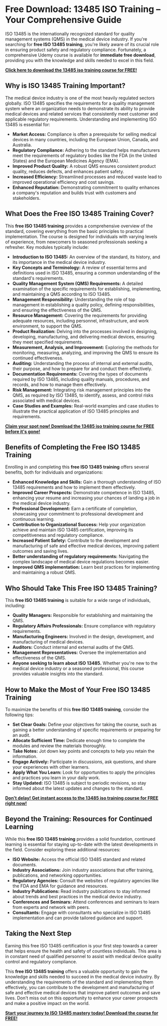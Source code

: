 # Free Download: 13485 ISO Training – Your Comprehensive Guide

ISO 13485 is the internationally recognized standard for quality management systems (QMS) in the medical device industry. If you're searching for **free ISO 13485 training**, you're likely aware of its crucial role in ensuring product safety and regulatory compliance. Fortunately, a comprehensive Udemy course is available for **immediate free download**, providing you with the knowledge and skills needed to excel in this field.

[**Click here to download the 13485 iso training course for FREE!**](https://udemywork.com/13485-iso-training)

## Why is ISO 13485 Training Important?

The medical device industry is one of the most heavily regulated sectors globally. ISO 13485 specifies the requirements for a quality management system where an organization needs to demonstrate its ability to provide medical devices and related services that consistently meet customer and applicable regulatory requirements. Understanding and implementing ISO 13485 is essential for:

*   **Market Access:** Compliance is often a prerequisite for selling medical devices in many countries, including the European Union, Canada, and Australia.
*   **Regulatory Compliance:** Adhering to the standard helps manufacturers meet the requirements of regulatory bodies like the FDA (in the United States) and the European Medicines Agency (EMA).
*   **Improved Product Quality:** A robust QMS ensures consistent product quality, reduces defects, and enhances patient safety.
*   **Increased Efficiency:** Streamlined processes and reduced waste lead to improved operational efficiency and cost savings.
*   **Enhanced Reputation:** Demonstrating commitment to quality enhances a company's reputation and builds trust with customers and stakeholders.

## What Does the Free ISO 13485 Training Cover?

This **free ISO 13485 training** provides a comprehensive overview of the standard, covering everything from the basic principles to practical implementation. The course is designed for individuals with varying levels of experience, from newcomers to seasoned professionals seeking a refresher. Key modules typically include:

*   **Introduction to ISO 13485:** An overview of the standard, its history, and its importance in the medical device industry.
*   **Key Concepts and Terminology:** A review of essential terms and definitions used in ISO 13485, ensuring a common understanding of the standard's requirements.
*   **Quality Management System (QMS) Requirements:** A detailed examination of the specific requirements for establishing, implementing, and maintaining a QMS according to ISO 13485.
*   **Management Responsibility:** Understanding the role of top management in establishing a quality policy, defining responsibilities, and ensuring the effectiveness of the QMS.
*   **Resource Management:** Covering the requirements for providing adequate resources, including personnel, infrastructure, and work environment, to support the QMS.
*   **Product Realization:** Delving into the processes involved in designing, developing, manufacturing, and delivering medical devices, ensuring they meet specified requirements.
*   **Measurement, Analysis, and Improvement:** Exploring the methods for monitoring, measuring, analyzing, and improving the QMS to ensure its continued effectiveness.
*   **Auditing:** Understanding the process of internal and external audits, their purpose, and how to prepare for and conduct them effectively.
*   **Documentation Requirements:** Covering the types of documents required by ISO 13485, including quality manuals, procedures, and records, and how to manage them effectively.
*   **Risk Management:** Integrating risk management principles into the QMS, as required by ISO 13485, to identify, assess, and control risks associated with medical devices.
*   **Case Studies and Examples:** Real-world examples and case studies to illustrate the practical application of ISO 13485 principles and requirements.

[**Claim your spot now! Download the 13485 iso training course for FREE before it's gone!**](https://udemywork.com/13485-iso-training)

## Benefits of Completing the Free ISO 13485 Training

Enrolling in and completing this **free ISO 13485 training** offers several benefits, both for individuals and organizations:

*   **Enhanced Knowledge and Skills:** Gain a thorough understanding of ISO 13485 requirements and how to implement them effectively.
*   **Improved Career Prospects:** Demonstrate competence in ISO 13485, enhancing your resume and increasing your chances of landing a job in the medical device industry.
*   **Professional Development:** Earn a certificate of completion, showcasing your commitment to professional development and continuous learning.
*   **Contribution to Organizational Success:** Help your organization achieve and maintain ISO 13485 certification, improving its competitiveness and regulatory compliance.
*   **Increased Patient Safety:** Contribute to the development and manufacturing of safe and effective medical devices, improving patient outcomes and saving lives.
*   **Better understanding of regulatory requirements:** Navigating the complex landscape of medical device regulations becomes easier.
*   **Improved QMS implementation:** Learn best practices for implementing and maintaining a robust QMS.

## Who Should Take This Free ISO 13485 Training?

This **free ISO 13485 training** is suitable for a wide range of individuals, including:

*   **Quality Managers:** Responsible for establishing and maintaining the QMS.
*   **Regulatory Affairs Professionals:** Ensure compliance with regulatory requirements.
*   **Manufacturing Engineers:** Involved in the design, development, and manufacturing of medical devices.
*   **Auditors:** Conduct internal and external audits of the QMS.
*   **Management Representatives:** Oversee the implementation and effectiveness of the QMS.
*   **Anyone seeking to learn about ISO 13485.** Whether you're new to the medical device industry or a seasoned professional, this course provides valuable insights into the standard.

## How to Make the Most of Your Free ISO 13485 Training

To maximize the benefits of this **free ISO 13485 training**, consider the following tips:

*   **Set Clear Goals:** Define your objectives for taking the course, such as gaining a better understanding of specific requirements or preparing for an audit.
*   **Allocate Sufficient Time:** Dedicate enough time to complete the modules and review the materials thoroughly.
*   **Take Notes:** Jot down key points and concepts to help you retain the information.
*   **Engage Actively:** Participate in discussions, ask questions, and share your experiences with other learners.
*   **Apply What You Learn:** Look for opportunities to apply the principles and practices you learn in your daily work.
*   **Stay Updated:** ISO 13485 is subject to periodic revisions, so stay informed about the latest updates and changes to the standard.

[**Don't delay! Get instant access to the 13485 iso training course for FREE right now!**](https://udemywork.com/13485-iso-training)

## Beyond the Training: Resources for Continued Learning

While this **free ISO 13485 training** provides a solid foundation, continued learning is essential for staying up-to-date with the latest developments in the field. Consider exploring these additional resources:

*   **ISO Website:** Access the official ISO 13485 standard and related documents.
*   **Industry Associations:** Join industry associations that offer training, publications, and networking opportunities.
*   **Regulatory Agencies:** Consult the websites of regulatory agencies like the FDA and EMA for guidance and resources.
*   **Industry Publications:** Read industry publications to stay informed about trends and best practices in the medical device industry.
*   **Conferences and Seminars:** Attend conferences and seminars to learn from experts and network with peers.
*   **Consultants:** Engage with consultants who specialize in ISO 13485 implementation and can provide tailored guidance and support.

## Taking the Next Step

Earning this free ISO 13485 certification is your first step towards a career that helps ensure the health and safety of countless individuals. This area is in constant need of qualified personnel to assist with medical device quality control and regulatory compliance.

This **free ISO 13485 training** offers a valuable opportunity to gain the knowledge and skills needed to succeed in the medical device industry. By understanding the requirements of the standard and implementing them effectively, you can contribute to the development and manufacturing of safe and effective medical devices that improve patient outcomes and save lives. Don't miss out on this opportunity to enhance your career prospects and make a positive impact on the world.

[**Start your journey to ISO 13485 mastery today! Download the course for FREE!**](https://udemywork.com/13485-iso-training)

